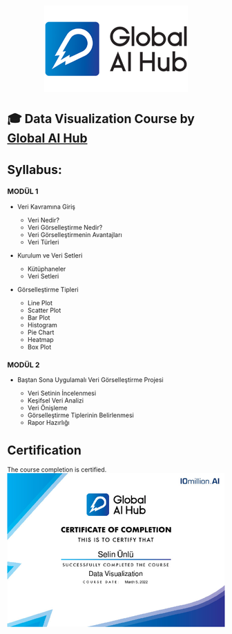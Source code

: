 <div align="center">
  <a href="https://globalaihub.com/community/">
    <img src="assets/logo.png" height=200px />
  </a>
</div>

# 🎓 Data Visualization Course by [Global AI Hub](https://globalaihub.com/community)

# Syllabus:

### MODÜL  1
- Veri Kavramına Giriş
  - Veri Nedir?
  - Veri Görselleştirme Nedir?
  - Veri Görselleştirmenin Avantajları
  - Veri Türleri

- Kurulum ve Veri Setleri
  - Kütüphaneler
  - Veri Setleri

- Görselleştirme Tipleri
  - Line Plot
  - Scatter Plot
  - Bar Plot
  - Histogram
  - Pie Chart
  - Heatmap
  - Box Plot

### MODÜL 2
- Baştan Sona Uygulamalı Veri Görselleştirme Projesi

  - Veri Setinin İncelenmesi
  - Keşifsel Veri Analizi
  - Veri Önişleme
  - Görselleştirme Tiplerinin Belirlenmesi
  - Rapor Hazırlığı

# Certification
The course completion is certified.
![](assets/Data-Visualization-Certificate.jpeg)
